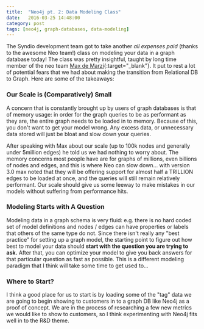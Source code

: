 ```yaml
---
title:  "Neo4j pt. 2: Data Modeling Class"
date:   2016-03-25 14:48:00
category: post
tags: [neo4j, graph-databases, data-modeling]
---
```


The Syndio development team got to take another *all expenses paid* (thanks to the awesome Neo team!) class on modeling your data in a graph database today! The class was pretty insightful, taught by long time member of the neo team [Max de Marzi][max]{:target="_blank"}. It put to rest a lot of potential fears that we had about making the transition from Relational DB to Graph. Here are some of the takeaways:

### Our Scale is (Comparatively) Small

A concern that is constantly brought up by users of graph databases is that of memory usage: in order for the graph queries to be as performant as they are, the entire graph needs to be loaded in to memory. Because of this, you don't want to get your model wrong. Any excess data, or unnecessary data stored will just be bloat and slow down your queries.

After speaking with Max about our scale (up to 100k nodes and generally under 5million edges) he told us we had nothing to worry about. The memory concerns most people have are for graphs of millions, even billions of nodes and edges, and this is where Neo can slow down... with version 3.0 max noted that they will be offering support for almost half a TRILLION edges to be loaded at once, and the queries will still remain relatively performant. Our scale should give us some leeway to make mistakes in our models without suffering from performance hits.

### Modeling Starts with A Question

Modeling data in a graph schema is very fluid: e.g. there is no hard coded set of model definitions and nodes / edges can have properties or labels that others of the same type do not. Since there isn't really any "best practice" for setting up a graph model, the starting point to figure out how best to model your data should **start with the question you are trying to ask.** After that, you can optimize your model to give you back answers for that particular question as fast as possible. This is a different modeling paradigm that I think will take some time to get used to...

### Where to Start?

I think a good place for us to start is by loading some of the "tag" data we are going to begin showing to customers in to a graph DB like Neo4j as a proof of concept. We are in the process of researching a few new metrics we would like to show to customers, so I think experimenting with Neo4j fits well in to the R&D theme.

[max]: http://maxdemarzi.com/

